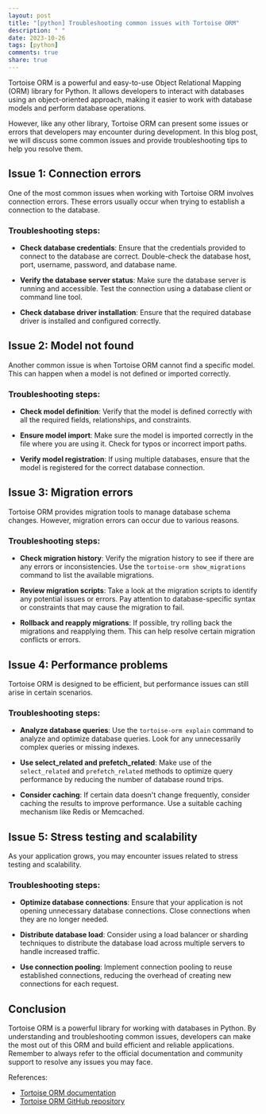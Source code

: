 ```yaml
---
layout: post
title: "[python] Troubleshooting common issues with Tortoise ORM"
description: " "
date: 2023-10-26
tags: [python]
comments: true
share: true
---
```


Tortoise ORM is a powerful and easy-to-use Object Relational Mapping (ORM) library for Python. It allows developers to interact with databases using an object-oriented approach, making it easier to work with database models and perform database operations.

However, like any other library, Tortoise ORM can present some issues or errors that developers may encounter during development. In this blog post, we will discuss some common issues and provide troubleshooting tips to help you resolve them.

## Issue 1: Connection errors

One of the most common issues when working with Tortoise ORM involves connection errors. These errors usually occur when trying to establish a connection to the database.

### Troubleshooting steps:

- **Check database credentials**: Ensure that the credentials provided to connect to the database are correct. Double-check the database host, port, username, password, and database name.

- **Verify the database server status**: Make sure the database server is running and accessible. Test the connection using a database client or command line tool.

- **Check database driver installation**: Ensure that the required database driver is installed and configured correctly.

## Issue 2: Model not found

Another common issue is when Tortoise ORM cannot find a specific model. This can happen when a model is not defined or imported correctly.

### Troubleshooting steps:

- **Check model definition**: Verify that the model is defined correctly with all the required fields, relationships, and constraints.

- **Ensure model import**: Make sure the model is imported correctly in the file where you are using it. Check for typos or incorrect import paths.

- **Verify model registration**: If using multiple databases, ensure that the model is registered for the correct database connection.

## Issue 3: Migration errors

Tortoise ORM provides migration tools to manage database schema changes. However, migration errors can occur due to various reasons.

### Troubleshooting steps:

- **Check migration history**: Verify the migration history to see if there are any errors or inconsistencies. Use the `tortoise-orm show_migrations` command to list the available migrations.

- **Review migration scripts**: Take a look at the migration scripts to identify any potential issues or errors. Pay attention to database-specific syntax or constraints that may cause the migration to fail.

- **Rollback and reapply migrations**: If possible, try rolling back the migrations and reapplying them. This can help resolve certain migration conflicts or errors.

## Issue 4: Performance problems

Tortoise ORM is designed to be efficient, but performance issues can still arise in certain scenarios.

### Troubleshooting steps:

- **Analyze database queries**: Use the `tortoise-orm explain` command to analyze and optimize database queries. Look for any unnecessarily complex queries or missing indexes.

- **Use select_related and prefetch_related**: Make use of the `select_related` and `prefetch_related` methods to optimize query performance by reducing the number of database round trips.

- **Consider caching**: If certain data doesn't change frequently, consider caching the results to improve performance. Use a suitable caching mechanism like Redis or Memcached.

## Issue 5: Stress testing and scalability

As your application grows, you may encounter issues related to stress testing and scalability.

### Troubleshooting steps:

- **Optimize database connections**: Ensure that your application is not opening unnecessary database connections. Close connections when they are no longer needed.

- **Distribute database load**: Consider using a load balancer or sharding techniques to distribute the database load across multiple servers to handle increased traffic.

- **Use connection pooling**: Implement connection pooling to reuse established connections, reducing the overhead of creating new connections for each request.

## Conclusion

Tortoise ORM is a powerful library for working with databases in Python. By understanding and troubleshooting common issues, developers can make the most out of this ORM and build efficient and reliable applications. Remember to always refer to the official documentation and community support to resolve any issues you may face.

References:
- [Tortoise ORM documentation](https://tortoise-orm.readthedocs.io/)
- [Tortoise ORM GitHub repository](https://github.com/tortoise/tortoise-orm)